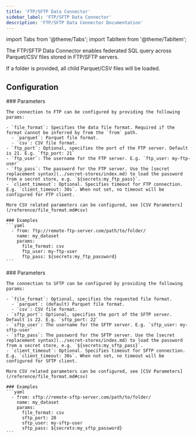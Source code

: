 ```yaml
---
title: 'FTP/SFTP Data Connector'
sidebar_label: 'FTP/SFTP Data Connector'
description: 'FTP/SFTP Data Connector Documentation'
---
```


import Tabs from '@theme/Tabs';
import TabItem from '@theme/TabItem';

The FTP/SFTP Data Connector enables federated SQL query across Parquet/CSV files stored in FTP/SFTP servers.

If a folder is provided, all child Parquet/CSV files will be loaded.

## Configuration

<Tabs>
  <TabItem value="ftp" label="FTP" default>
    ### Parameters

    The connection to FTP can be configured by providing the following params:

    - `file_format`: Specifies the data file format. Required if the format cannot be inferred by from the `from` path.
      - `parquet`: Parquet file format.
      - `csv`: CSV file format.
    - `ftp_port`: Optional, specifies the port of the FTP server. Default is 21. E.g. `ftp_port: 21`
    - `ftp_user`: The username for the FTP server. E.g. `ftp_user: my-ftp-user`
    - `ftp_pass`: The password for the FTP server. Use the [secret replacement syntax](../secret-stores/index.md) to load the password from a secret store, e.g. `${secrets:my_ftp_pass}`.
    - `client_timeout`: Optional. Specifies timeout for FTP connection. E.g. `client_timeout: 30s`. When not set, no timeout will be configured for FTP client.

    More CSV related parameters can be configured, see [CSV Parameters](/reference/file_format.md#csv)

    ### Examples
    ```yaml
      - from: ftp://remote-ftp-server.com/path/to/folder/
        name: my_dataset
        params:
          file_format: csv
          ftp_user: my-ftp-user
          ftp_pass: ${secrets:my_ftp_password}
    ```

  </TabItem>
  <TabItem value="sftp" label="SFTP">
    ### Parameters

    The connection to SFTP can be configured by providing the following params:

    - `file_format`: Optional, specifies the requested file format.
      - `parquet`: (default) Parquet file format.
      - `csv`: CSV file format.
    - `sftp_port`: Optional, specifies the port of the SFTP server. Default is 22. E.g. `sftp_port: 22`
    - `sftp_user`: The username for the SFTP server. E.g. `sftp_user: my-sftp-user`
    - `sftp_pass`: The password for the SFTP server. Use the [secret replacement syntax](../secret-stores/index.md) to load the password from a secret store, e.g. `${secrets:my_sftp_pass}`.
    - `client_timeout`: Optional. Specifies timeout for SFTP connection. E.g. `client_timeout: 30s`. When not set, no timeout will be configured for SFTP client.

    More CSV related parameters can be configured, see [CSV Parameters](/reference/file_format.md#csv)

    ### Examples
    ```yaml
      - from: sftp://remote-sftp-server.com/path/to/folder/
        name: my_dataset
        params:
          file_format: csv
          sftp_port: 20
          sftp_user: my-sftp-user
          sftp_pass: ${secrets:my_sftp_password}
    ```

  </TabItem>
</Tabs>
